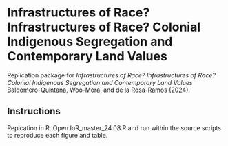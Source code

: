 # Infrastructures of Race? Infrastructures of Race? Colonial Indigenous Segregation and Contemporary Land Values

Replication package for *Infrastructures of Race? Infrastructures of Race? Colonial Indigenous Segregation and Contemporary Land Values* [Baldomero-Quintana, Woo-Mora, and de la Rosa-Ramos (2024)](https://papers.ssrn.com/sol3/papers.cfm?abstract_id=4125065).

## Instructions

Replcation in R. Open IoR_master_24.08.R and run within the source scripts to reproduce each figure and table.

